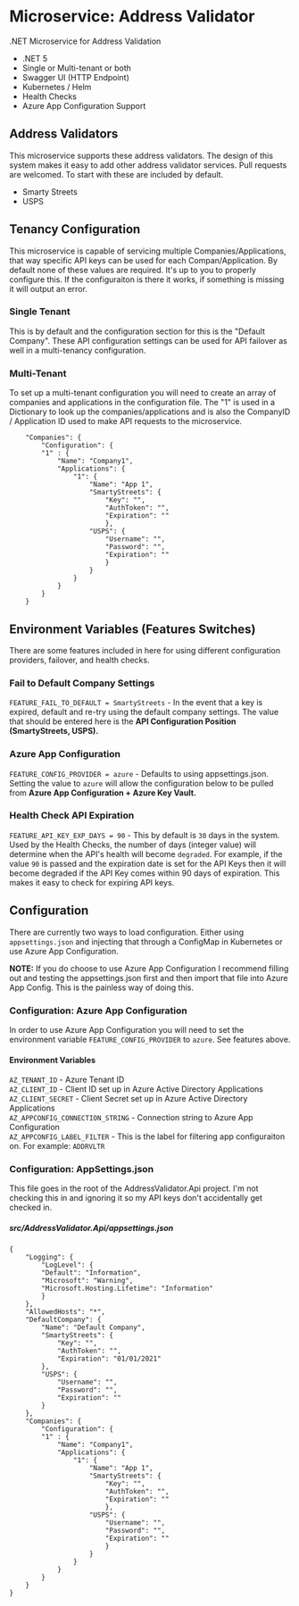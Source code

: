 # Microservice: Address Validator
.NET Microservice for Address Validation

* .NET 5
* Single or Multi-tenant or both
* Swagger UI (HTTP Endpoint)
* Kubernetes / Helm
* Health Checks
* Azure App Configuration Support

## Address Validators
This microservice supports these address validators. The design of this system makes it easy to add other address validator services. Pull requests are welcomed. To start with these are included by default.

* Smarty Streets
* USPS

## Tenancy Configuration
This microservice is capable of servicing multiple Companies/Applications, that way specific API keys can be used for each Compan/Application. By default none of these values are required. It's up to you to properly configure this. If the configuraiton is there it works, if something is missing it will output an error.

### Single Tenant
This is by default and the configuration section for this is the "Default  Company". These API configuration settings can be used for API failover as well in a multi-tenancy configuration.

### Multi-Tenant
To set up a multi-tenant configuration you will need to create an array of companies and applications in the configuration file. The "1" is used in a Dictionary to look up the companies/applications and is also the CompanyID / Application ID used to make API requests to the microservice.

		"Companies": {
			"Configuration": {
			"1" : {
				"Name": "Company1",
				"Applications": {
					"1": {
						"Name": "App 1",
						"SmartyStreets": {
							"Key": "",
							"AuthToken": "",
							"Expiration": ""
							},
						"USPS": {
							"Username": "",
							"Password": "",
							"Expiration": ""
							}
						} 
					}	
				}
			}
		}



## Environment Variables (Features Switches)
There are some features included in here for using different configuration providers, failover, and health checks.

### Fail to Default Company Settings
`FEATURE_FAIL_TO_DEFAULT = SmartyStreets` - In the event that a key is expired, default and re-try using the default company settings. The value that should be entered here is the **API Configuration Position (SmartyStreets, USPS).**

### Azure App Configuration
`FEATURE_CONFIG_PROVIDER = azure` - Defaults to using appsettings.json. Setting the value to `azure` will allow the configuration below to be pulled from **Azure App Configuration + Azure Key Vault.**

### Health Check API Expiration
`FEATURE_API_KEY_EXP_DAYS = 90` - This by default is `30` days in the system. Used by the Health Checks, the number of days (integer value) will determine when the API's health will become `degraded`. For example, if the value `90` is passed and the expiration date is set for the API Keys then it will become degraded if the API Key comes within 90 days of expiration. This makes it easy to check for expiring API keys.

## Configuration
There are currently two ways to load configuration. Either using `appsettings.json` and injecting that through a ConfigMap in Kubernetes or use Azure App Configuration. 

**NOTE:** If you do choose to use Azure App Configuration I recommend filling out and testing the appsettings.json first and then import that file into Azure App Config. This is the painless way of doing this.

### Configuration: Azure App Configuration
In order to use Azure App Configuration you will need to set the environment variable `FEATURE_CONFIG_PROVIDER` to `azure`. See features above.

#### Environment Variables
`AZ_TENANT_ID` -  Azure Tenant ID  
`AZ_CLIENT_ID` -  Client ID set up in Azure Active Directory Applications  
`AZ_CLIENT_SECRET` - Client Secret set up in Azure Active Directory Applications   
`AZ_APPCONFIG_CONNECTION_STRING` - Connection string to Azure App Configuration  
`AZ_APPCONFIG_LABEL_FILTER` - This is the label for filtering app configuraiton on. For example: `ADDRVLTR`  

### Configuration: AppSettings.json
This file goes in the root of the AddressValidator.Api project. I'm not checking this in and ignoring it so my API keys don't accidentally get checked in.

##### src/AddressValidator.Api/appsettings.json
	{
		"Logging": {
			"LogLevel": {
			"Default": "Information",
			"Microsoft": "Warning",
			"Microsoft.Hosting.Lifetime": "Information"
			}
		},
		"AllowedHosts": "*",
		"DefaultCompany": {
			"Name": "Default Company",
			"SmartyStreets": {
				"Key": "",
				"AuthToken": "",
				"Expiration": "01/01/2021"
			},
			"USPS": {
				"Username": "",
				"Password": "",
				"Expiration": ""
			}
		},
		"Companies": {
			"Configuration": {
			"1" : {
				"Name": "Company1",
				"Applications": {
					"1": {
						"Name": "App 1",
						"SmartyStreets": {
							"Key": "",
							"AuthToken": "",
							"Expiration": ""
							},
						"USPS": {
							"Username": "",
							"Password": "",
							"Expiration": ""
							}
						} 
					}	
				}
			}
		}
	}
